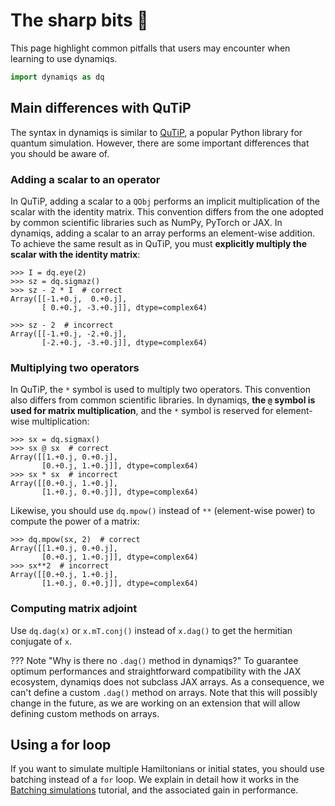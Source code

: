# The sharp bits 🔪

This page highlight common pitfalls that users may encounter when learning to use dynamiqs.

```python
import dynamiqs as dq
```

## Main differences with QuTiP

<!-- If modifications are made in this section, ensure to also update the tutorials/defining-hamiltonians.md document to reflect these changes in the "Differences with QuTiP" warning admonition at the top of the file. -->

The syntax in dynamiqs is similar to [QuTiP](http://qutip.org/), a popular Python library for quantum simulation. However, there are some important differences that you should be aware of.

### Adding a scalar to an operator

In QuTiP, adding a scalar to a `QObj` performs an implicit multiplication of the scalar with the identity matrix. This convention differs from the one adopted by common scientific libraries such as NumPy, PyTorch or JAX. In dynamiqs, adding a scalar to an array performs an element-wise addition. To achieve the same result as in QuTiP, you must **explicitly multiply the scalar with the identity matrix**:

```pycon
>>> I = dq.eye(2)
>>> sz = dq.sigmaz()
>>> sz - 2 * I  # correct
Array([[-1.+0.j,  0.+0.j],
       [ 0.+0.j, -3.+0.j]], dtype=complex64)

>>> sz - 2  # incorrect
Array([[-1.+0.j, -2.+0.j],
       [-2.+0.j, -3.+0.j]], dtype=complex64)
```

### Multiplying two operators

In QuTiP, the `*` symbol is used to multiply two operators. This convention also differs from common scientific libraries. In dynamiqs, **the `@` symbol is used for matrix multiplication**, and the `*` symbol is reserved for element-wise multiplication:

```pycon
>>> sx = dq.sigmax()
>>> sx @ sx  # correct
Array([[1.+0.j, 0.+0.j],
       [0.+0.j, 1.+0.j]], dtype=complex64)
>>> sx * sx  # incorrect
Array([[0.+0.j, 1.+0.j],
       [1.+0.j, 0.+0.j]], dtype=complex64)
```

Likewise, you should use `dq.mpow()` instead of `**` (element-wise power) to compute the power of a matrix:

```pycon
>>> dq.mpow(sx, 2)  # correct
Array([[1.+0.j, 0.+0.j],
       [0.+0.j, 1.+0.j]], dtype=complex64)
>>> sx**2  # incorrect
Array([[0.+0.j, 1.+0.j],
       [1.+0.j, 0.+0.j]], dtype=complex64)
```

### Computing matrix adjoint

Use `dq.dag(x)` or `x.mT.conj()` instead of `x.dag()` to get the hermitian conjugate of `x`.

??? Note "Why is there no `.dag()` method in dynamiqs?"
    To guarantee optimum performances and straightforward compatibility with the JAX ecosystem, dynamiqs does not subclass JAX arrays. As a consequence, we can't define a custom `.dag()` method on arrays. Note that this will possibly change in the future, as we are working on an extension that will allow defining custom methods on arrays.


## Using a for loop

If you want to simulate multiple Hamiltonians or initial states, you should use batching instead of a `for` loop. We explain in detail how it works in the [Batching simulations](/tutorials/batching-simulations.html) tutorial, and the associated gain in performance.
